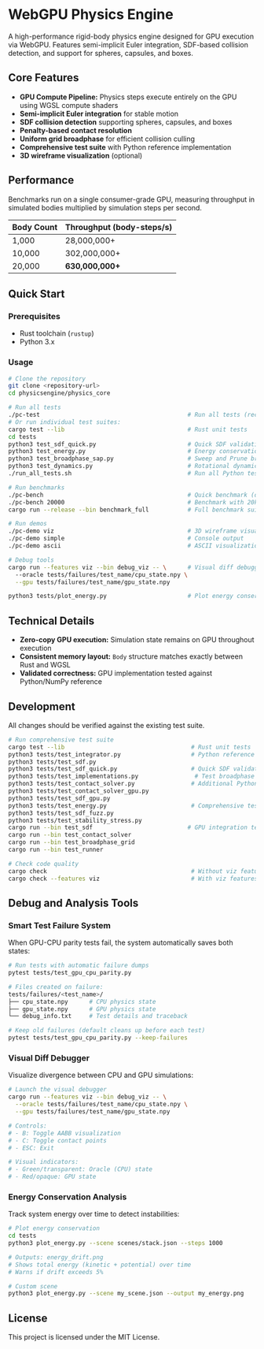 # WebGPU Physics Engine

A high-performance rigid-body physics engine designed for GPU execution via WebGPU. Features semi-implicit Euler integration, SDF-based collision detection, and support for spheres, capsules, and boxes.

## Core Features

- **GPU Compute Pipeline:** Physics steps execute entirely on the GPU using WGSL compute shaders
- **Semi-implicit Euler integration** for stable motion
- **SDF collision detection** supporting spheres, capsules, and boxes
- **Penalty-based contact resolution** 
- **Uniform grid broadphase** for efficient collision culling
- **Comprehensive test suite** with Python reference implementation
- **3D wireframe visualization** (optional)

## Performance

Benchmarks run on a single consumer-grade GPU, measuring throughput in simulated bodies multiplied by simulation steps per second.

| Body Count | Throughput (body-steps/s) |
| :--- | :--- |
| 1,000      | 28,000,000+               |
| 10,000     | 302,000,000+              |
| 20,000     | **630,000,000+**              |

## Quick Start

### Prerequisites

- Rust toolchain (`rustup`)
- Python 3.x

### Usage

```bash
# Clone the repository
git clone <repository-url>
cd physicsengine/physics_core

# Run all tests
./pc-test                                          # Run all tests (recommended)
# Or run individual test suites:
cargo test --lib                                   # Rust unit tests
cd tests
python3 test_sdf_quick.py                          # Quick SDF validation
python3 test_energy.py                             # Energy conservation
python3 test_broadphase_sap.py                     # Sweep and Prune broadphase
python3 test_dynamics.py                           # Rotational dynamics
./run_all_tests.sh                                 # Run all Python tests

# Run benchmarks
./pc-bench                                         # Quick benchmark (default: 10k bodies)
./pc-bench 20000                                   # Benchmark with 20k bodies
cargo run --release --bin benchmark_full           # Full benchmark suite

# Run demos
./pc-demo viz                                      # 3D wireframe visualization
./pc-demo simple                                   # Console output
./pc-demo ascii                                    # ASCII visualization

# Debug tools
cargo run --features viz --bin debug_viz -- \      # Visual diff debugger
  --oracle tests/failures/test_name/cpu_state.npy \
  --gpu tests/failures/test_name/gpu_state.npy

python3 tests/plot_energy.py                       # Plot energy conservation
```

## Technical Details

- **Zero-copy GPU execution:** Simulation state remains on GPU throughout execution
- **Consistent memory layout:** `Body` structure matches exactly between Rust and WGSL
- **Validated correctness:** GPU implementation tested against Python/NumPy reference

## Development

All changes should be verified against the existing test suite.

```bash
# Run comprehensive test suite
cargo test --lib                                    # Rust unit tests
python3 tests/test_integrator.py                    # Python reference tests  
python3 tests/test_sdf.py
python3 tests/test_sdf_quick.py                     # Quick SDF validation
python3 tests/test_implementations.py                # Test broadphase + dynamics
python3 tests/test_contact_solver.py                # Additional Python tests
python3 tests/test_contact_solver_gpu.py
python3 tests/test_sdf_gpu.py
python3 tests/test_energy.py                        # Comprehensive tests
python3 tests/test_sdf_fuzz.py
python3 tests/test_stability_stress.py
cargo run --bin test_sdf                           # GPU integration tests
cargo run --bin test_contact_solver
cargo run --bin test_broadphase_grid
cargo run --bin test_runner

# Check code quality
cargo check                                         # Without viz features
cargo check --features viz                          # With viz features
```

## Debug and Analysis Tools

### Smart Test Failure System

When GPU-CPU parity tests fail, the system automatically saves both states:

```bash
# Run tests with automatic failure dumps
pytest tests/test_gpu_cpu_parity.py

# Files created on failure:
tests/failures/<test_name>/
├── cpu_state.npy      # CPU physics state
├── gpu_state.npy      # GPU physics state
└── debug_info.txt     # Test details and traceback

# Keep old failures (default cleans up before each test)
pytest tests/test_gpu_cpu_parity.py --keep-failures
```

### Visual Diff Debugger

Visualize divergence between CPU and GPU simulations:

```bash
# Launch the visual debugger
cargo run --features viz --bin debug_viz -- \
  --oracle tests/failures/test_name/cpu_state.npy \
  --gpu tests/failures/test_name/gpu_state.npy

# Controls:
# - B: Toggle AABB visualization
# - C: Toggle contact points
# - ESC: Exit

# Visual indicators:
# - Green/transparent: Oracle (CPU) state
# - Red/opaque: GPU state
```

### Energy Conservation Analysis

Track system energy over time to detect instabilities:

```bash
# Plot energy conservation
cd tests
python3 plot_energy.py --scene scenes/stack.json --steps 1000

# Outputs: energy_drift.png
# Shows total energy (kinetic + potential) over time
# Warns if drift exceeds 5%

# Custom scene
python3 plot_energy.py --scene my_scene.json --output my_energy.png
```

## License

This project is licensed under the MIT License.